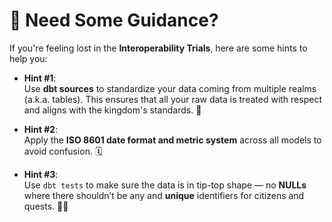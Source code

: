 # 🤔 **Need Some Guidance?**

If you're feeling lost in the **Interoperability Trials**, here are some hints to help you:

- **Hint #1**:  
  Use **dbt sources** to standardize your data coming from multiple realms (a.k.a. tables). This ensures that all your raw data is treated with respect and aligns with the kingdom's standards. 📜

- **Hint #2**:  
  Apply the **ISO 8601 date format and metric system** across all models to avoid confusion. 🗓️

- **Hint #3**:  
  Use `dbt tests` to make sure the data is in tip-top shape — no **NULLs** where there shouldn’t be any and **unique** identifiers for citizens and quests. 🧙‍♂️
